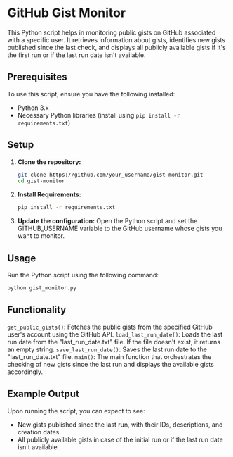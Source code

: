 # GitHub Gist Monitor

This Python script helps in monitoring public gists on GitHub associated with a specific user. It retrieves information about gists, identifies new gists published since the last check, and displays all publicly available gists if it's the first run or if the last run date isn't available.

## Prerequisites

To use this script, ensure you have the following installed:

- Python 3.x
- Necessary Python libraries (install using `pip install -r requirements.txt`)

## Setup

1. **Clone the repository:**
   ```bash
   git clone https://github.com/your_username/gist-monitor.git
   cd gist-monitor
   ```
2. **Install Requirements:**
   ```bash
   pip install -r requirements.txt
   ```
3. **Update the configuration:**
   Open the Python script and set the GITHUB_USERNAME variable to the GitHub username whose gists you want to monitor.

## Usage

Run the Python script using the following command:
```bash
python gist_monitor.py
```

## Functionality

`get_public_gists()`: Fetches the public gists from the specified GitHub user's account using the GitHub API.
`load_last_run_date()`: Loads the last run date from the "last_run_date.txt" file. If the file doesn't exist, it returns an empty string.
`save_last_run_date()`: Saves the last run date to the "last_run_date.txt" file.
`main()`: The main function that orchestrates the checking of new gists since the last run and displays the available gists accordingly.

## Example Output

Upon running the script, you can expect to see:

- New gists published since the last run, with their IDs, descriptions, and creation dates.
- All publicly available gists in case of the initial run or if the last run date isn't available.
